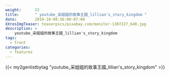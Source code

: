 ```yaml
---
weight:      23
title:       " youtube_采姐姐的故事王國_lillian's_story_kingdom "
date:        2019-10-08:36:00-07:00
XXresImgTeaser: teaserpics/pixabay.com/monitor-1307227_640.jpg
description: >
    youtube_采姐姐的故事王國_lillian's_story_kingdom
tags:
  - front
categories:
  - features
---
```


{{< my2genlistbytag "youtube_采姐姐的故事王國_lillian's_story_kingdom" >}}
